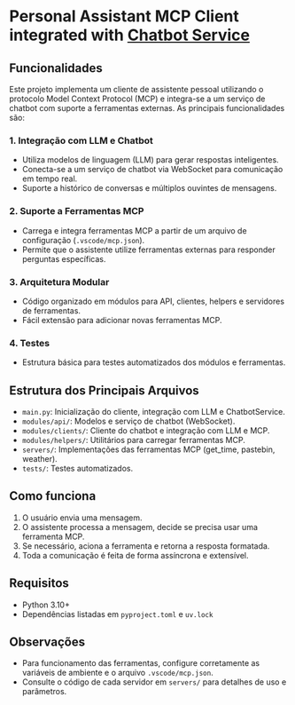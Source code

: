# Personal Assistant MCP Client integrated with [Chatbot Service](https://github.com/c1r5/chatbot-service)

## Funcionalidades

Este projeto implementa um cliente de assistente pessoal utilizando o protocolo Model Context Protocol (MCP) e integra-se a um serviço de chatbot com suporte a ferramentas externas. As principais funcionalidades são:

### 1. Integração com LLM e Chatbot
- Utiliza modelos de linguagem (LLM) para gerar respostas inteligentes.
- Conecta-se a um serviço de chatbot via WebSocket para comunicação em tempo real.
- Suporte a histórico de conversas e múltiplos ouvintes de mensagens.

### 2. Suporte a Ferramentas MCP
- Carrega e integra ferramentas MCP a partir de um arquivo de configuração (`.vscode/mcp.json`).
- Permite que o assistente utilize ferramentas externas para responder perguntas específicas.

### 3. Arquitetura Modular
- Código organizado em módulos para API, clientes, helpers e servidores de ferramentas.
- Fácil extensão para adicionar novas ferramentas MCP.

### 4. Testes
- Estrutura básica para testes automatizados dos módulos e ferramentas.

## Estrutura dos Principais Arquivos
- `main.py`: Inicialização do cliente, integração com LLM e ChatbotService.
- `modules/api/`: Modelos e serviço de chatbot (WebSocket).
- `modules/clients/`: Cliente do chatbot e integração com LLM e MCP.
- `modules/helpers/`: Utilitários para carregar ferramentas MCP.
- `servers/`: Implementações das ferramentas MCP (get_time, pastebin, weather).
- `tests/`: Testes automatizados.

## Como funciona
1. O usuário envia uma mensagem.
2. O assistente processa a mensagem, decide se precisa usar uma ferramenta MCP.
3. Se necessário, aciona a ferramenta e retorna a resposta formatada.
4. Toda a comunicação é feita de forma assíncrona e extensível.

## Requisitos
- Python 3.10+
- Dependências listadas em `pyproject.toml` e `uv.lock`

## Observações
- Para funcionamento das ferramentas, configure corretamente as variáveis de ambiente e o arquivo `.vscode/mcp.json`.
- Consulte o código de cada servidor em `servers/` para detalhes de uso e parâmetros.